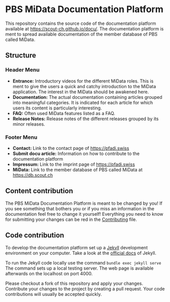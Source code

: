 # PBS MiData Documentation Platform
This repository contains the source code of the documentation platform available at https://scout-ch.github.io/docu/. The documentation platform is ment to spread available documentation of the member database of PBS called MiData.

## Structure
### Header Menu
- **Entrance:** Introductory videos for the different MiData roles. This is ment to give the users a quick and catchy introduction to the MiData application. The interest in the MiData should be awakened here.
- **Documentation:** The actual documentation containing articles grouped into meaningful categories. It is indicated for each article for which users its content is particularly interesting.
- **FAQ:** Often used MiData features listed as a FAQ.
- **Release Notes:** Release notes of the different releases grouped by its minor releases.

### Footer Menu
- **Contact:** Link to the contact page of https://pfadi.swiss
- **Submit docu article:** Information on how to contribute to the documentation platform
- **Impressum:** Link to the imprint page of https://pfadi.swiss
- **MiData:** Link to the member database of PBS called MiData at https://db.scout.ch

## Content contribution
The PBS MiData Documentation Platform is meant to be changed by you! If you see something that bothers you or if you miss an information in the documentation feel free to change it yourself!
Everything you need to know for submitting your changes can be red in the [Contributing](scout-ch/docu/CONTRIBUTING.mg) file.

## Code contribution
To develop the documentation platform set up a [Jekyll](https://jekyllrb.com/) development environment on your computer. Take a look at the [official docs](https://jekyllrb.com/docs/installation/) of Jekyll.

To run the Jekyll code locally use the command
`bundle exec jekyll serve`
The command sets up a local testing server. The web page is available afterwards on the localhost on port 4000.

Please checkout a fork of this repository and apply your changes. Contribute your changes to the project by creating a pull request. Your code contributions will usually be accepted quickly.
